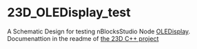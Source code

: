 # 23D_OLEDisplay_test
A Schematic Design for testing nBlocksStudio  Node [OLEDisplay](https://github.com/nBlocksStudioNodes/nblocks_oledisplay). Documenattion in the readme of [the 23D C++ project](https://github.com/nBlocksStudioApps/23D_OLEDisplay_test_FIRMWARE)




